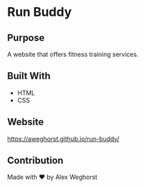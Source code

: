 # Run Buddy

## Purpose
A website that offers fitness training services.

## Built With
* HTML
* CSS

## Website
https://aweghorst.github.io/run-buddy/

## Contribution
Made with ❤️ by Alex Weghorst
